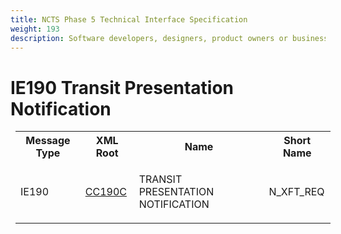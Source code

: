 ```yaml
---
title: NCTS Phase 5 Technical Interface Specification
weight: 193
description: Software developers, designers, product owners or business analysts. Integrate your software with the ERMIS service
---
```

# IE190 Transit Presentation Notification
<table cellspacing="0" style="border-collapse:collapse;margin-left:6pt">
 <tr>
  <th>
   Message Type
  </th>
  <th>
   XML Root
  </th>
  <th>
   Name
  </th>
  <th>
   Short Name
  </th>
 </tr>
 <tr style="height:14pt">
  <td style="">
   <p class="s3" style="">
    IE190
   </p>
  </td>
  <td style="">
   <a href="https://github.com/hmrc/transit-movements-validator/blob/main/conf/xsd/cc190c.xsd">
    CC190C
   </a>
  </td>
  <td style="">
   <p class="s3" style="">
    TRANSIT PRESENTATION NOTIFICATION
   </p>
  </td>
  <td style="">
   N_XFT_REQ
  </td>
 </tr>
</table>